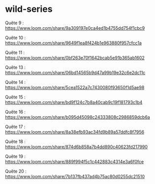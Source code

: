 # wild-series

Quête 9 : https://www.loom.com/share/9a309197e0ca4ed1b4755dd754f1cbc9

Quête 10 : https://www.loom.com/share/9649f1ea8f424b1e963880f957cfcc1a

Quête 11 : https://www.loom.com/share/0bf263e70f1642bcab5e91b365ab1602

Quête 13 : https://www.loom.com/share/06bd14565b9d47a99b19e32c6e2dc11c

Quête 14 : https://www.loom.com/share/5cea1522a7c7430080f93650f1d5ae98

Quête 15 : https://www.loom.com/share/bd9f124c7b8a40cab9c19f181793c1b4

Quête 16 : https://www.loom.com/share/b095d45098c24333808c2986859dcb6a

Quête 17 : https://www.loom.com/share/8a38efb93ac34fd9b89a57ddfc8f7956

Quête 18 : https://www.loom.com/share/874d6b858a7b4dd890c40623fd217990

Quête 19 : https://www.loom.com/share/889f994f5c1c442883c4314e3a6f0fce

Quête 20 : https://www.loom.com/share/7b137fb437ad4b75ac80d0255dc21510
